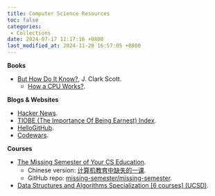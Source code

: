```yaml
---
title: Computer Science Resources
toc: false
categories:
 - Collections
date: 2024-07-17 11:17:16 +0800
last_modified_at: 2024-11-20 16:57:05 +0800
---
```


**Books**

- [But How Do It Know?](https://www.nipccd.nic.in/uploads/report/EBMIfKpdf-1bc3ceafe870f0bf95edccb7a38d63ee.pdf), J. Clark Scott.
  - [How a CPU Works?](https://www.youtube.com/watch?v=cNN_tTXABUA). 

**Blogs & Websites**

- [Hacker News](https://news.ycombinator.com/).
- [TIOBE (The Importance Of Being Earnest) Index](https://www.tiobe.com/tiobe-index/).
- [HelloGitHub](https://hellogithub.com/).
- [Codewars](https://www.codewars.com/).

**Courses**

- [The Missing Semester of Your CS Education](https://missing.csail.mit.edu/).
  - Chinese version: [计算机教育中缺失的一课](https://missing-semester-cn.github.io/).
  - GitHub repo: [missing-semester/missing-semester](https://github.com/missing-semester/missing-semester).
- [Data Structures and Algorithms Specialization [6 courses] (UCSD)](https://www.coursera.org/specializations/data-structures-algorithms).